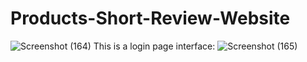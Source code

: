 # Products-Short-Review-Website

![Screenshot (164)](https://user-images.githubusercontent.com/96920652/218262895-e875caa0-2e58-470e-ab5f-406400fd0feb.png)
This is a login page interface:
![Screenshot (165)](https://user-images.githubusercontent.com/96920652/218262919-be2fa050-a4f3-40c4-ad58-3cbc6b11ca47.png)
